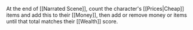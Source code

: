 At the end of [[Narrated Scene]], count the character's [[Prices|Cheap]] items and add this to their [[Money]], then add or remove money or items until that total matches their [[Wealth]] score.